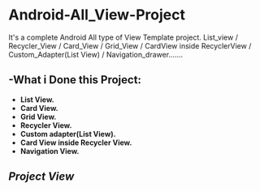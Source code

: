 # Android-All_View-Project
It's a complete Android All type of View Template project. List_view / Recycler_View / Card_View / Grid_View / CardView inside RecyclerView / Custom_Adapter(List View) / Navigation_drawer....... 

## -What i Done this Project:

- **List View.** <br/>
- **Card View.** <br/>
- **Grid View.** <br/>
- **Recycler View.** <br/>
- **Custom adapter(List View).** <br/>
- **Card View inside Recycler View.**  <br/>
- **Navigation View.** <br/>

## _**Project View**_

